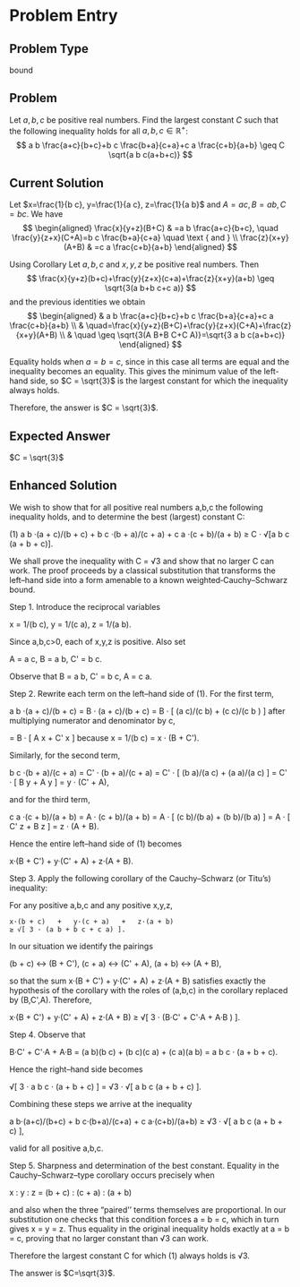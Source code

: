# Problem Entry

## Problem Type
bound

## Problem
Let $a, b, c$ be positive real numbers. Find the largest constant $C$ such that the following inequality holds for all $a, b, c \in \mathbb{R}^{+}$:
$$
a b \frac{a+c}{b+c}+b c \frac{b+a}{c+a}+c a \frac{c+b}{a+b} \geq C \sqrt{a b c(a+b+c)}
$$

## Current Solution
Let $x=\frac{1}{b c}, y=\frac{1}{a c}, z=\frac{1}{a b}$ and $A=a c, B=a b, C=b c$.
We have
$$
\begin{aligned}
\frac{x}{y+z}(B+C) & =a b \frac{a+c}{b+c}, \quad \frac{y}{z+x}(C+A)=b c \frac{b+a}{c+a} \quad \text { and } \\
\frac{z}{x+y}(A+B) & =c a \frac{c+b}{a+b}
\end{aligned}
$$

Using Corollary Let $a, b, c$ and $x, y, z$ be positive real numbers. Then
$$
\frac{x}{y+z}(b+c)+\frac{y}{z+x}(c+a)+\frac{z}{x+y}(a+b) \geq \sqrt{3(a b+b c+c a)}
$$
and the previous identities we obtain
$$
\begin{aligned}
& a b \frac{a+c}{b+c}+b c \frac{b+a}{c+a}+c a \frac{c+b}{a+b} \\
& \quad=\frac{x}{y+z}(B+C)+\frac{y}{z+x}(C+A)+\frac{z}{x+y}(A+B) \\
& \quad \geq \sqrt{3(A B+B C+C A)}=\sqrt{3 a b c(a+b+c)}
\end{aligned}
$$

Equality holds when $a = b = c$, since in this case all terms are equal and the inequality becomes an equality. This gives the minimum value of the left-hand side, so $C = \sqrt{3}$ is the largest constant for which the inequality always holds.

Therefore, the answer is $C = \sqrt{3}$.

## Expected Answer
$C = \sqrt{3}$

## Enhanced Solution
We wish to show that for all positive real numbers a,b,c the following inequality holds, and to determine the best (largest) constant C:

  (1)   a b ·(a + c)/(b + c)   +   b c ·(b + a)/(c + a)   +   c a ·(c + b)/(a + b)
        ≥ C · √[a b c (a + b + c)].

We shall prove the inequality with C = √3 and show that no larger C can work.  The proof proceeds by a classical substitution that transforms the left–hand side into a form amenable to a known weighted‐Cauchy–Schwarz bound.

Step 1.  Introduce the reciprocal variables

  x = 1/(b c),   y = 1/(c a),   z = 1/(a b).

Since a,b,c>0, each of x,y,z is positive.  Also set

  A = a c,   B = a b,   C' = b c.

Observe that B = a b, C' = b c, A = c a.

Step 2.  Rewrite each term on the left–hand side of (1).  For the first term,

  a b ·(a + c)/(b + c)
  = B · (a + c)/(b + c)
  = B · [ (a c)/(c b) + (c c)/(c b ) ]
    after multiplying numerator and denominator by c,

  = B · [ A x + C' x ]      because x = 1/(b c)
  = x · (B + C').

Similarly, for the second term,

  b c ·(b + a)/(c + a)
  = C' · (b + a)/(c + a)
  = C' · [ (b a)/(a c) + (a a)/(a c) ]
  = C' · [ B y + A y ]  = y · (C' + A),

and for the third term,

  c a ·(c + b)/(a + b)
  = A · (c + b)/(a + b)
  = A · [ (c b)/(b a) + (b b)/(b a) ]
  = A · [ C' z + B z ]  = z · (A + B).

Hence the entire left–hand side of (1) becomes

  x·(B + C')   +   y·(C' + A)   +   z·(A + B).

Step 3.  Apply the following corollary of the Cauchy–Schwarz (or Titu’s) inequality:

  For any positive a,b,c and any positive x,y,z,

    x·(b + c)   +   y·(c + a)   +   z·(a + b)
    ≥ √[ 3 · (a b + b c + c a) ].

In our situation we identify the pairings

   (b + c) ↔ (B + C'),   (c + a) ↔ (C' + A),   (a + b) ↔ (A + B),

so that the sum x·(B + C') + y·(C' + A) + z·(A + B) satisfies exactly the hypothesis of the corollary with the roles of (a,b,c) in the corollary replaced by (B,C',A).  Therefore,

  x·(B + C')   +   y·(C' + A)   +   z·(A + B)
  ≥ √[ 3 · (B·C' + C'·A + A·B ) ].

Step 4.  Observe that

  B·C' + C'·A + A·B
  = (a b)(b c) + (b c)(c a) + (c a)(a b)
  = a b c · (a + b + c).

Hence the right–hand side becomes

  √[ 3 · a b c · (a + b + c) ]
  = √3 · √[ a b c (a + b + c) ].

Combining these steps we arrive at the inequality

  a b·(a+c)/(b+c) + b c·(b+a)/(c+a) + c a·(c+b)/(a+b)
  ≥ √3 · √[ a b c (a + b + c) ],

valid for all positive a,b,c.

Step 5.  Sharpness and determination of the best constant.  Equality in the Cauchy–Schwarz–type corollary occurs precisely when

   x : y : z  =  (b + c) : (c + a) : (a + b)

and also when the three “paired’’ terms themselves are proportional.  In our substitution one checks that this condition forces a = b = c, which in turn gives x = y = z.  Thus equality in the original inequality holds exactly at a = b = c, proving that no larger constant than √3 can work.

Therefore the largest constant C for which (1) always holds is √3.

The answer is $C=\sqrt{3}$.  
